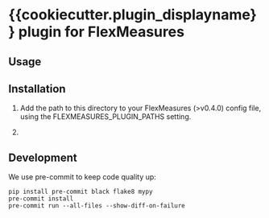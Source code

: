 # {{cookiecutter.plugin_displayname}} plugin for FlexMeasures


## Usage


## Installation

1. Add the path to this directory to your FlexMeasures (>v0.4.0) config file,
using the FLEXMEASURES_PLUGIN_PATHS setting.

2. 


## Development

We use pre-commit to keep code quality up:

    pip install pre-commit black flake8 mypy
    pre-commit install
    pre-commit run --all-files --show-diff-on-failure
